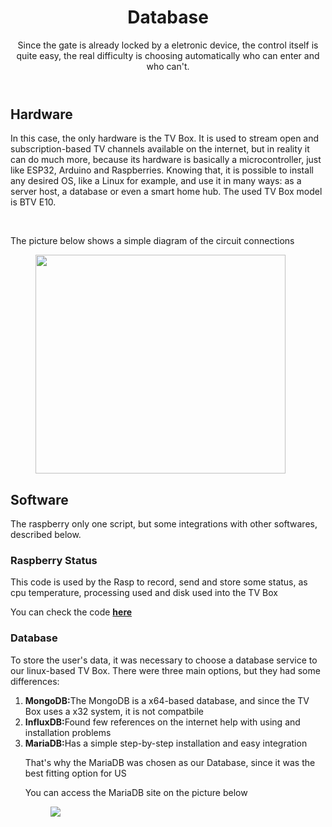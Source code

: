 <!DOCTYPE html>
<html lang="en">
<head>
<meta charset="UTF-8">
</head>
<body>
<header>
  <h1>Database</h1>
  <p>Since the gate is already locked by a eletronic device, the control itself is quite easy, the real difficulty is choosing automatically who can enter and who can't.</p>
</header>
<main>
  <section>
    <article>
      <h2>Hardware</h2>
      <p>In this case, the only hardware is the TV Box. It is used to stream open and subscription-based TV channels available on the internet, but in reality it can do much more, because its hardware is basically a microcontroller, just like ESP32, Arduino and Raspberries. Knowing that, it is possible to install any desired OS, like a Linux for example, and use it in many ways: as a server host, a database or even a smart home hub. The used TV Box model is BTV E10.</p>
      <br>
      <p>The picture below shows a simple diagram of the circuit connections</p>
      <figure>
        <img src="https://www.duosat.tv/media/catalog/product/cache/23/image/1200x1200/9df78eab33525d08d6e5fb8d27136e95/b/t/btv_e10.png" width="400" 
     height="350"></img>
      </figure>
      <h2>Software</h2> 
      <p>The raspberry only one script, but some integrations with other softwares, described below.</p>
        <h3>Raspberry Status</h3>
        <p>This code is used by the Rasp to record, send and store some status, as cpu temperature, processing used and disk used into the TV Box</p>
       <p>You can check the code <strong><a href="https://github.com/Thiago5B/RaspberryPi-FaceRecognition-Door-Control/blob/main/Raspberry%20Pi%204/Database/status_rasp.py">here</a></strong></p>
        <h3>Database</h3>
      <p>To store the user's data, it was necessary to choose a database service to our linux-based TV Box. There were three main options, but they had some differences:</p>
      <ol> 
        <li><strong>MongoDB:</strong>The MongoDB is a x64-based database, and since the TV Box uses a x32 system, it is not compatbile</li> 
        <li><strong>InfluxDB:</strong>Found few references on the internet help with using and installation problems</li> 
        <li><strong>MariaDB:</strong>Has a simple step-by-step installation and easy integration</li>
        <p>That's why the MariaDB was chosen as our Database, since it was the best fitting option for US</p>
        <p>You can access the MariaDB site on the picture below</p>
        <figure>
          <a href="https://mariadb.org/"><img src="https://d1.awsstatic.com/logos/partners/MariaDB_Logo.d8a208f0a889a8f0f0551b8391a065ea79c54f3a.png"></a>
        </figure>
      </ol> 
      </article>
  </section>
</main>
</body>
</html>

